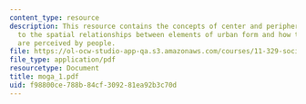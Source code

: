 ```yaml
---
content_type: resource
description: This resource contains the concepts of center and periphery which relates
  to the spatial relationships between elements of urban form and how these elements
  are perceived by people.
file: https://ol-ocw-studio-app-qa.s3.amazonaws.com/courses/11-329-social-theory-and-the-city-fall-2005/f98800ce788b84cf309281ea92b3c70d_moga_1.pdf
file_type: application/pdf
resourcetype: Document
title: moga_1.pdf
uid: f98800ce-788b-84cf-3092-81ea92b3c70d
---
```

